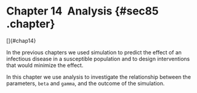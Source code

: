 ﻿Chapter 14  Analysis {#sec85 .chapter}
====================

[]{#chap14}

In the previous chapters we used simulation to predict the effect of an
infectious disease in a susceptible population and to design
interventions that would minimize the effect.

In this chapter we use analysis to investigate the relationship between
the parameters, `beta` and `gamma`, and the outcome of the simulation.

